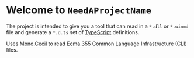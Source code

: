 Welcome to `NeedAProjectName`
====

The project is intended to give you a tool that can read in a `*.dll` or `*.winmd` file and generate a `*.d.ts` set of [TypeScript](http://typescriptlang.org) definitions.

Uses [Mono.Cecil](http://www.mono-project.com/Cecil) to read [Ecma 355](http://www.ecma-international.org/publications/standards/Ecma-335.htm) Common Language Infrastructure (CLI) files.

